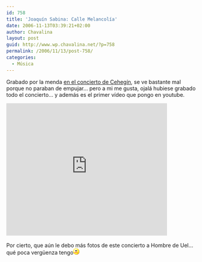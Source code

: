 ```yaml
---
id: 758
title: 'Joaquín Sabina: Calle Melancolía'
date: 2006-11-13T03:39:21+02:00
author: Chavalina
layout: post
guid: http://www.wp.chavalina.net/?p=758
permalink: /2006/11/13/post-758/
categories:
  - Música
---
```

Grabado por la menda <a href="http://chavalina.net/comentar.php?idpost=739" target="_blank">en el concierto de Cehegín</a>, se ve bastante mal porque no paraban de empujar… pero a mi me gusta, ojalá hubiese grabado todo el concierto… y además es el primer vídeo que pongo en youtube.

<object width="425" height="350"><param name="movie" value="http://www.youtube.com/v/4d2EHTe98Dk"><param name="wmode" value="transparent"><embed src="http://www.youtube.com/v/4d2EHTe98Dk" type="application/x-shockwave-flash" wmode="transparent" width="425" height="350"><noembed>Como quien viaja a lomos de una yegua sombría,<br />
por la ciudad camino, no preguntéis adónde.<br />
Busco acaso un encuentro que me ilumine el día,<br />
y no hallo más que puertas que niegan lo que esconden.<br />
Las chimeneas vierten su vómito de humo<br />
a un cielo cada vez más lejano y más alto.<br />
Por las paredes ocres se desparrama el zumo<br />
de una fruta de sangre crecida en el asfalto.<br />
Ya el campo estará verde, debe ser Primavera,<br />
cruza por mi mirada un tren interminable,<br />
el barrio donde habito no es ninguna pradera,<br />
desolado paisaje de antenas y de cables.<br />
Vivo en el númeor siete, calle Melancolía.<br />
Quiero mudarme hace años al barrio de la alegría.<br />
Pero siempre que lo intento ha salido ya el tranvía<br />
y en la escalera me siento a silbar mi melodía.<br />
Como quien viaja a bordo de un barco enloquecido,<br />
que viene de la noche y va a ninguna parte,<br />
así mis pies descienden la cuesta del olvido,<br />
fatigados de tanto andar sin encontrarte.<br />
Luego, de vuelta a casa, enciendo un cigarrillo,<br />
ordeno mis papeles, resuelvo un crucigrama;<br />
me enfado con las sombras que pueblan los pasillos<br />
y me abrazo a la ausencia que dejas en mi cama.<br />
Trepo por tu recuerdo como una enredadera<br />
que no encuentra ventanas donde agarrarse, soy<br />
esa absurda epidemia que sufren las aceras,<br />
si quieres encontrarme, ya sabes dónde estoy.<br />
Vivo en el númeor siete, calle Melancolía.<br />
Quiero mudarme hace años al barrio de la alegría.<br />
Pero siempre que lo intento ha salido ya el tranvía<br />
y en la escalera me siento a silbar mi melodía</noembed></object>

Por cierto, que aún le debo más fotos de este concierto a Hombre de Uel… qué poca verg&uuml;enza tengo![emo](/imagenes/emoticonos/triste.gif)